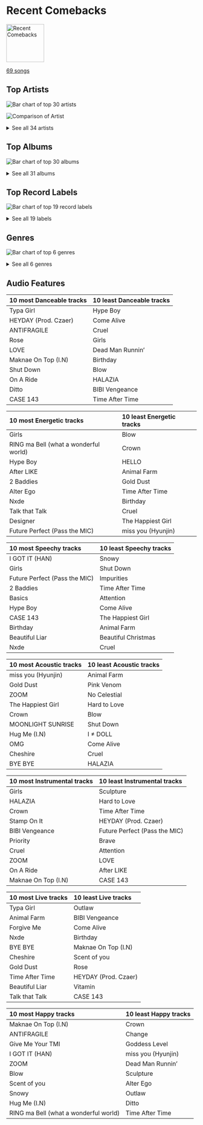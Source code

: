 # Recent Comebacks


<img src="https://mosaic.scdn.co/640/ab67616d0000b2738cab1c75d2271af37c3e2db9ab67616d0000b273d2ef237da7f94762997c2083ab67616d0000b273e9cd59d664f597061a513038ab67616d0000b273ed10325dc317f32df83990b9" alt="Recent Comebacks" width="100" />

[69 songs](tracks.md)

## Top Artists

![Bar chart of top 30 artists](../../images/playlists/recent_comebacks/artists.png)

![Comparison of Artist](../../images/playlists/recent_comebacks/artists_comparison.png)


<details>
<summary>See all 34 artists</summary>

|   Number of Tracks | Art                                                                                              | Artist                                    | 🔗                                                           |
|-------------------:|:-------------------------------------------------------------------------------------------------|:------------------------------------------|:------------------------------------------------------------|
|                  7 | <img src="https://i.scdn.co/image/ab6761610000e5ebc855bded4ab1bd99ef62214a" alt="" width="50" /> | [Stray Kids](../../artists/stray_kids.md) | [🔗](https://open.spotify.com/artist/2dIgFjalVxs4ThymZ67YCE) |
|                  6 | <img src="https://i.scdn.co/image/ab6761610000e5eb03fd839c09fe375026192645" alt="" width="50" /> | GOT the beat                              | [🔗](https://open.spotify.com/artist/6uNxlIP5lzPFf0BHuELOuX) |
|                  5 | <img src="https://i.scdn.co/image/ab6761610000e5ebc9690bc711d04b3d4fd4b87c" alt="" width="50" /> | [BLACKPINK](../../artists/blackpink.md)   | [🔗](https://open.spotify.com/artist/41MozSoPIsD1dJM0CLPjZF) |
|                  5 | <img src="https://i.scdn.co/image/ab6761610000e5eb5bf330a57b9dcffd8f7b2c14" alt="" width="50" /> | [Red Velvet](../../artists/red_velvet.md) | [🔗](https://open.spotify.com/artist/1z4g3DjTBBZKhvAroFlhOM) |
|                  4 | <img src="https://i.scdn.co/image/ab6761610000e5eb200008f1cb940483514db2bd" alt="" width="50" /> | [TWICE](../../artists/twice.md)           | [🔗](https://open.spotify.com/artist/7n2Ycct7Beij7Dj7meI4X0) |
|                  4 | <img src="https://i.scdn.co/image/ab6761610000e5eb7d874b307cb092e68db73207" alt="" width="50" /> | [NCT 127](../../artists/nct_127.md)       | [🔗](https://open.spotify.com/artist/7f4ignuCJhLXfZ9giKT7rH) |
|                  4 | <img src="https://i.scdn.co/image/ab6761610000e5eb6199c3c2f414880e2b9077a9" alt="" width="50" /> | NewJeans                                  | [🔗](https://open.spotify.com/artist/6HvZYsbFfjnjFrWF950C9d) |
|                  4 | <img src="https://i.scdn.co/image/ab6761610000e5eb196f5af772aeb1bdd3a6be65" alt="" width="50" /> | [(G)I-DLE](../../artists/_g_i_dle.md)     | [🔗](https://open.spotify.com/artist/2AfmfGFbe0A0WsTYm0SDTx) |
|                  3 | <img src="https://i.scdn.co/image/ab6761610000e5eb848461f60f0f337dadbf396f" alt="" width="50" /> | [aespa](../../artists/aespa.md)           | [🔗](https://open.spotify.com/artist/6YVMFz59CuY7ngCxTxjpxE) |
|                  3 | <img src="https://i.scdn.co/image/ab6761610000e5ebfb6c0b7b6918dca92be0ed75" alt="" width="50" /> | LE SSERAFIM                               | [🔗](https://open.spotify.com/artist/4SpbR6yFEvexJuaBpgAU5p) |
|                  3 | <img src="https://i.scdn.co/image/ab6761610000e5ebde8ad216e0ff7a76573c835e" alt="" width="50" /> | SEULGI                                    | [🔗](https://open.spotify.com/artist/2QM5S4yO6xHgnNvF0nbZZq) |
|                  3 | <img src="https://i.scdn.co/image/ab6761610000e5eb0405e7cc11aecb995703d398" alt="" width="50" /> | Jackson Wang                              | [🔗](https://open.spotify.com/artist/1kfWoWgCugPkyxQP8lkRlY) |
|                  2 | <img src="https://i.scdn.co/image/ab6761610000e5eb846662aa85d520b2442d3cd5" alt="" width="50" /> | BIBI                                      | [🔗](https://open.spotify.com/artist/6UbmqUEgjLA6jAcXwbM1Z9) |
|                  2 | <img src="https://i.scdn.co/image/ab6761610000e5ebc5443c5abc130f03b6014845" alt="" width="50" /> | [ENHYPEN](../../artists/enhypen.md)       | [🔗](https://open.spotify.com/artist/5t5FqBwTcgKTaWmfEbwQY9) |
|                  2 | <img src="https://i.scdn.co/image/ab6761610000e5eb1b86652b4761cbc4d3bc791f" alt="" width="50" /> | BoA                                       | [🔗](https://open.spotify.com/artist/4muJrGMndyYWqZtfk8OWy4) |
|                  2 | <img src="https://i.scdn.co/image/ab6761610000e5eb8ec4207332def07fec21874d" alt="" width="50" /> | [ITZY](../../artists/itzy.md)             | [🔗](https://open.spotify.com/artist/2KC9Qb60EaY0kW4eH68vr3) |
|                  1 | <img src="https://i.scdn.co/image/ab6761610000e5ebf55b31064f94878f3da932c8" alt="" width="50" /> | MAX CHANGMIN                              | [🔗](https://open.spotify.com/artist/7FiAkNWMb6ZBYI8tbQLuIS) |
|                  1 | <img src="https://i.scdn.co/image/ab6761610000e5ebd63cdcec79b1864df268c7bf" alt="" width="50" /> | TAEYANG                                   | [🔗](https://open.spotify.com/artist/6udveWUgX4vu75FF0DTrXV) |
|                  1 | <img src="https://i.scdn.co/image/ab6761610000e5eb5b1a291b0a6a689091d54d8b" alt="" width="50" /> | IVE                                       | [🔗](https://open.spotify.com/artist/6RHTUrRF63xao58xh9FXYJ) |
|                  1 | <img src="https://i.scdn.co/image/ab6761610000e5eb5d87e2a10ba3b2f8bb2c5270" alt="" width="50" /> | ATEEZ                                     | [🔗](https://open.spotify.com/artist/68KmkJeZGfwe1OUaivBa2L) |
|                  1 | <img src="https://i.scdn.co/image/ab6761610000e5ebfe7fc78f16d948f53a607c53" alt="" width="50" /> | NINGNING                                  | [🔗](https://open.spotify.com/artist/5t1uryofgueHrjrryqX8vM) |
|                  1 | <img src="https://i.scdn.co/image/ab6761610000e5eba109aeabdab7a5a5b3330df4" alt="" width="50" /> | HEIZE                                     | [🔗](https://open.spotify.com/artist/5dCvSnVduaFleCnyy98JMo) |
|                  1 | <img src="nan" alt="" width="50" />                                                              | Changbin                                  | [🔗](https://open.spotify.com/artist/5OTVNUu0UHn6ddPyEAi419) |
|                  1 | <img src="nan" alt="" width="50" />                                                              | Bang Chan                                 | [🔗](https://open.spotify.com/artist/4qy7HANJDOZRObts4Z0KSV) |
|                  1 | <img src="https://i.scdn.co/image/ab6761610000e5eb3806dc272074141b5f4ae00d" alt="" width="50" /> | MONSTA X                                  | [🔗](https://open.spotify.com/artist/4TnGh5PKbSjpYqpIdlW5nz) |
|                  1 | <img src="https://i.scdn.co/image/ab6761610000e5ebb29975f8b42bcba1eae62577" alt="" width="50" /> | [TAEYEON](../../artists/taeyeon.md)       | [🔗](https://open.spotify.com/artist/3qNVuliS40BLgXGxhdBdqu) |
|                  1 | <img src="https://i.scdn.co/image/ab6761610000e5eb6255cdc7eb41e77dfed9fd2c" alt="" width="50" /> | WINTER                                    | [🔗](https://open.spotify.com/artist/3mPquBmMu97Iq9TpzQ6ayI) |
|                  1 | <img src="https://i.scdn.co/image/ab6761610000e5ebf1d6a7c024d667150db85c85" alt="" width="50" /> | TEN                                       | [🔗](https://open.spotify.com/artist/3Q5Qep7ytrjVleNnMnntgQ) |
|                  1 | <img src="https://i.scdn.co/image/ab6761610000e5eb5045a0e0d423ce29d6b14ebd" alt="" width="50" /> | TREASURE                                  | [🔗](https://open.spotify.com/artist/3KonOYiLsU53m4yT7gNotP) |
|                  1 | <img src="https://i.scdn.co/image/ab6761610000e5eb106f77e59715b43f713c68bc" alt="" width="50" /> | &TEAM                                     | [🔗](https://open.spotify.com/artist/2xfxRiKxoHl5tI0MKyvqV7) |
|                  1 | <img src="https://i.scdn.co/image/ab6761610000e5eb968ab271c895fb9cc245d6fe" alt="" width="50" /> | Billlie                                   | [🔗](https://open.spotify.com/artist/2GQxKDojobwBjZMPf7aoh0) |
|                  1 | <img src="https://i.scdn.co/image/ab6761610000e5ebc04289f84778ad850cfcddca" alt="" width="50" /> | Jimin                                     | [🔗](https://open.spotify.com/artist/1oSPZhvZMIrWW5I41kPkkY) |
|                  1 | <img src="https://i.scdn.co/image/ab6761610000e5eb4a3393ac350ee2c447494a83" alt="" width="50" /> | HUH YUNJIN                                | [🔗](https://open.spotify.com/artist/13yWtUnz63q5VIs5SwoMhy) |
|                  1 | <img src="https://i.scdn.co/image/ab6761610000e5ebc65d144f4f352b3cba7b13ea" alt="" width="50" /> | WENDY                                     | [🔗](https://open.spotify.com/artist/0FRUZvZNPzM3YJMABJxf2K) |

</details>


## Top Albums

![Bar chart of top 30 albums](../../images/playlists/recent_comebacks/albums.png)


<details>
<summary>See all 31 albums</summary>

|   Number of Tracks | Art                                                                                              | Album                                          | 🔗                                                          |
|-------------------:|:-------------------------------------------------------------------------------------------------|:-----------------------------------------------|:-----------------------------------------------------------|
|                  6 | <img src="https://i.scdn.co/image/ab67616d0000b2738a595377408ac1b91186223b" alt="" width="50" /> | Stamp On It - The 1st Mini Album               | [🔗](https://open.spotify.com/album/2Gxd1fr4RFHVNx6IxGr9I7) |
|                  5 | <img src="https://i.scdn.co/image/ab67616d0000b2734aeaaeeb0755f1d8a8b51738" alt="" width="50" /> | BORN PINK                                      | [🔗](https://open.spotify.com/album/7jaSNQUBJbvfbZHLNFrV7P) |
|                  4 | <img src="https://i.scdn.co/image/ab67616d0000b273d2ef237da7f94762997c2083" alt="" width="50" /> | ‘The ReVe Festival 2022 - Birthday’            | [🔗](https://open.spotify.com/album/58OR7UoaJkJzqeQGClHzh1) |
|                  4 | <img src="https://i.scdn.co/image/ab67616d0000b273d681b1b80c5dff43d2f4a3df" alt="" width="50" /> | SKZ-REPLAY                                     | [🔗](https://open.spotify.com/album/3UXrliH0JUQvcaLnBD8Txz) |
|                  4 | <img src="https://i.scdn.co/image/ab67616d0000b273ac815bdd584468a7aa0216e1" alt="" width="50" /> | I love                                         | [🔗](https://open.spotify.com/album/2Hyuin3i1cSZ1FlQFeCPZH) |
|                  4 | <img src="https://i.scdn.co/image/ab67616d0000b27320adea47ebd9e98d2e7d2247" alt="" width="50" /> | 2 Baddies - The 4th Album                      | [🔗](https://open.spotify.com/album/6p80QT3z7kOHpYdnsItQTQ) |
|                  3 | <img src="https://i.scdn.co/image/ab67616d0000b273ed10325dc317f32df83990b9" alt="" width="50" /> | MAGIC MAN                                      | [🔗](https://open.spotify.com/album/2VZ4og2ZbwyTQ3X1rbgCe1) |
|                  3 | <img src="https://i.scdn.co/image/ab67616d0000b273c3040848e6ef0e132c5c8340" alt="" width="50" /> | BETWEEN 1&2                                    | [🔗](https://open.spotify.com/album/3NZ94nQbqimcu2i71qhc4f) |
|                  3 | <img src="https://i.scdn.co/image/ab67616d0000b273a991995542d50a691b9ae5be" alt="" width="50" /> | ANTIFRAGILE                                    | [🔗](https://open.spotify.com/album/3u0ggfmK0vjuHMNdUbtaa9) |
|                  3 | <img src="https://i.scdn.co/image/ab67616d0000b2738bc3d61189d95da5f74d7ba7" alt="" width="50" /> | 28 Reasons - The 1st Mini Album                | [🔗](https://open.spotify.com/album/1t5a29WYbJj83iy3RNICHw) |
|                  3 | <img src="https://i.scdn.co/image/ab67616d0000b273f184dfda8eaeac06fff5e14e" alt="" width="50" /> | 2022 Winter SMTOWN : SMCU PALACE               | [🔗](https://open.spotify.com/album/1HwnXJfZx8N8qDfzwUbxcw) |
|                  2 | <img src="https://i.scdn.co/image/ab67616d0000b2739d28fd01859073a3ae6ea209" alt="" width="50" /> | NewJeans 1st EP 'New Jeans'                    | [🔗](https://open.spotify.com/album/1HMLpmZAnNyl9pxvOnTovV) |
|                  2 | <img src="https://i.scdn.co/image/ab67616d0000b273d70036292d54f29e8b68ec01" alt="" width="50" /> | NewJeans 'OMG'                                 | [🔗](https://open.spotify.com/album/45ozep8uHHnj5CCittuyXj) |
|                  2 | <img src="https://i.scdn.co/image/ab67616d0000b27385bcbbac459056ad6ee9426b" alt="" width="50" /> | MAXIDENT                                       | [🔗](https://open.spotify.com/album/0T6hYH0UyDjNraWZk2mZWi) |
|                  2 | <img src="https://i.scdn.co/image/ab67616d0000b2732e308994a76a473a4f88c1aa" alt="" width="50" /> | MANIFESTO : DAY 1                              | [🔗](https://open.spotify.com/album/5J8MNLLViH5zqM6VoGErz8) |
|                  2 | <img src="https://i.scdn.co/image/ab67616d0000b2735f3ae8db55f4507baf0ef0dd" alt="" width="50" /> | Lowlife Princess: Noir                         | [🔗](https://open.spotify.com/album/0AwCgoJKJUOgLp1imhnxuH) |
|                  2 | <img src="https://i.scdn.co/image/ab67616d0000b273b3be3b970fc89a02f301c9da" alt="" width="50" /> | Girls - The 2nd Mini Album                     | [🔗](https://open.spotify.com/album/4w1dbvUy1crv0knXQvcSeY) |
|                  2 | <img src="https://i.scdn.co/image/ab67616d0000b273e9cd59d664f597061a513038" alt="" width="50" /> | CHESHIRE                                       | [🔗](https://open.spotify.com/album/2a1ezg7hE6Dyuymv1aCnkm) |
|                  1 | <img src="https://i.scdn.co/image/ab67616d0000b2738232e1aaaf4c9ed4b6946ce8" alt="" width="50" /> | the Billage of perception: chapter two         | [🔗](https://open.spotify.com/album/0NuM7kwh6u6fIRjn7Zh7Ss) |
|                  1 | <img src="https://i.scdn.co/image/ab67616d0000b273f7994d33de90ec347aa477c3" alt="" width="50" /> | VIBE (feat. Jimin of BTS)                      | [🔗](https://open.spotify.com/album/3qUOk1Se3Oopu5pUlHTjVJ) |
|                  1 | <img src="https://i.scdn.co/image/ab67616d0000b27345c3e1eaeaed3345abae9616" alt="" width="50" /> | Undo                                           | [🔗](https://open.spotify.com/album/2xR7YEyRweqClzs50bbW3J) |
|                  1 | <img src="https://i.scdn.co/image/ab67616d0000b27357fa85a5c9f295d5e5b362e7" alt="" width="50" /> | THE SECOND STEP : CHAPTER TWO                  | [🔗](https://open.spotify.com/album/4l5YvRcmno5RMKZCZp1j0g) |
|                  1 | <img src="https://i.scdn.co/image/ab67616d0000b27390831ba9ed4aa3b89fd6b81c" alt="" width="50" /> | Street Man Fighter Original Vol.4 (Crew Songs) | [🔗](https://open.spotify.com/album/7dwRGP1A80POqE3O9At5Vw) |
|                  1 | <img src="https://i.scdn.co/image/ab67616d0000b2738bc5762a75c18b494803705c" alt="" width="50" /> | SPIN OFF : FROM THE WITNESS                    | [🔗](https://open.spotify.com/album/0NQQk6vo9LOOwKjZc2iUwm) |
|                  1 | <img src="https://i.scdn.co/image/ab67616d0000b273303c2dba413b58c5137c69c4" alt="" width="50" /> | REASON                                         | [🔗](https://open.spotify.com/album/5evr2BAxQmxyF8dZyaezzS) |
|                  1 | <img src="https://i.scdn.co/image/ab67616d0000b2736887b017d077dfc5787a3e23" alt="" width="50" /> | MOONLIGHT SUNRISE                              | [🔗](https://open.spotify.com/album/3Haj0Fa9S49LCeYcOiODcL) |
|                  1 | <img src="https://i.scdn.co/image/ab67616d0000b27386b1ba55bf754a73f6ecf729" alt="" width="50" /> | I ≠ DOLL                                       | [🔗](https://open.spotify.com/album/4i7Qx3fYBVlXJ7OOvqPXlT) |
|                  1 | <img src="https://i.scdn.co/image/ab67616d0000b273f422ff6b7d82ac38f7821d46" alt="" width="50" /> | Forgive Me - The 3rd Mini Album                | [🔗](https://open.spotify.com/album/0vufEpmNpfB9NUPLkbIBN7) |
|                  1 | <img src="https://i.scdn.co/image/ab67616d0000b2738cab1c75d2271af37c3e2db9" alt="" width="50" /> | First Howling : ME                             | [🔗](https://open.spotify.com/album/3jqV1FFra3A2179rdtiNdo) |
|                  1 | <img src="https://i.scdn.co/image/ab67616d0000b2733730b0ab6cc8e589b87d26d7" alt="" width="50" /> | Birthday - SM STATION : NCT LAB                | [🔗](https://open.spotify.com/album/6tcPTRUC3gwmG1iyWyzRzr) |
|                  1 | <img src="https://i.scdn.co/image/ab67616d0000b27387f53da5fb4ab1171766b2d5" alt="" width="50" /> | After LIKE                                     | [🔗](https://open.spotify.com/album/0nzRF7khA2UDSZa9T0B6Da) |

</details>


## Top Record Labels

![Bar chart of top 19 record labels](../../images/playlists/recent_comebacks/labels.png)


<details>
<summary>See all 19 labels</summary>

|   Number of Tracks | Label                                                                  |
|-------------------:|:-----------------------------------------------------------------------|
|                 22 | [SM Entertainment](../../labels/sm_entertainment.md)                   |
|                 12 | [Republic Records](../../labels/republic_records.md)                   |
|                  6 | [YG Entertainment](../../labels/yg_entertainment.md)                   |
|                  6 | [Interscope Records](../../labels/interscope_records.md)               |
|                  5 | [Warner Records](../../labels/warner_records.md)                       |
|                  5 | 88rising Music                                                         |
|                  4 | [SOURCE MUSIC](../../labels/source_music.md)                           |
|                  4 | [CUBE ENTERTAINMENT](../../labels/cube_entertainment.md)               |
|                  4 | ADOR                                                                   |
|                  3 | TEAM WANG records                                                      |
|                  2 | [Starship Entertainment](../../labels/starship_entertainment.md)       |
|                  2 | [Genie Music Corporation](../../labels/genie_music_corporation.md)     |
|                  2 | Feel Ghood Music                                                       |
|                  2 | [BELIFT LAB](../../labels/belift_lab.md)                               |
|                  1 | THEBLACKLABEL                                                          |
|                  1 | [Stone Music Entertainment](../../labels/stone_music_entertainment.md) |
|                  1 | MYSTIC STORY                                                           |
|                  1 | KQ Entertainment                                                       |
|                  1 | HYBE LABELS JAPAN                                                      |

</details>


## Genres

![Bar chart of top 6 genres](../../images/playlists/recent_comebacks/genres.png)


<details>
<summary>See all 6 genres</summary>

|   Number of Tracks | Genre                                                |
|-------------------:|:-----------------------------------------------------|
|                 53 | [k-pop](../../genres/k_pop.md)                       |
|                 27 | [k-pop girl group](../../genres/k_pop_girl_group.md) |
|                 15 | [k-pop boy group](../../genres/k_pop_boy_group.md)   |
|                  4 | korean r&b                                           |
|                  2 | anime                                                |
|                  1 | korean pop                                           |

</details>


## Audio Features

| 10 most Danceable tracks   | 10 least Danceable tracks   |
|:---------------------------|:----------------------------|
| Typa Girl                  | Hype Boy                    |
| HEYDAY (Prod. Czaer)       | Come Alive                  |
| ANTIFRAGILE                | Cruel                       |
| Rose                       | Girls                       |
| LOVE                       | Dead Man Runnin’            |
| Maknae On Top (I.N)        | Birthday                    |
| Shut Down                  | Blow                        |
| On A Ride                  | HALAZIA                     |
| Ditto                      | BIBI Vengeance              |
| CASE 143                   | Time After Time             |

| 10 most Energetic tracks              | 10 least Energetic tracks   |
|:--------------------------------------|:----------------------------|
| Girls                                 | Blow                        |
| RING ma Bell (what a wonderful world) | Crown                       |
| Hype Boy                              | HELLO                       |
| After LIKE                            | Animal Farm                 |
| 2 Baddies                             | Gold Dust                   |
| Alter Ego                             | Time After Time             |
| Nxde                                  | Birthday                    |
| Talk that Talk                        | Cruel                       |
| Designer                              | The Happiest Girl           |
| Future Perfect (Pass the MIC)         | miss you (Hyunjin)          |

| 10 most Speechy tracks        | 10 least Speechy tracks   |
|:------------------------------|:--------------------------|
| I GOT IT (HAN)                | Snowy                     |
| Girls                         | Shut Down                 |
| Future Perfect (Pass the MIC) | Impurities                |
| 2 Baddies                     | Time After Time           |
| Basics                        | Attention                 |
| Hype Boy                      | Come Alive                |
| CASE 143                      | The Happiest Girl         |
| Birthday                      | Animal Farm               |
| Beautiful Liar                | Beautiful Christmas       |
| Nxde                          | Cruel                     |

| 10 most Acoustic tracks   | 10 least Acoustic tracks   |
|:--------------------------|:---------------------------|
| miss you (Hyunjin)        | Animal Farm                |
| Gold Dust                 | Pink Venom                 |
| ZOOM                      | No Celestial               |
| The Happiest Girl         | Hard to Love               |
| Crown                     | Blow                       |
| MOONLIGHT SUNRISE         | Shut Down                  |
| Hug Me (I.N)              | I ≠ DOLL                   |
| OMG                       | Come Alive                 |
| Cheshire                  | Cruel                      |
| BYE BYE                   | HALAZIA                    |

| 10 most Instrumental tracks   | 10 least Instrumental tracks   |
|:------------------------------|:-------------------------------|
| Girls                         | Sculpture                      |
| HALAZIA                       | Hard to Love                   |
| Crown                         | Time After Time                |
| Stamp On It                   | HEYDAY (Prod. Czaer)           |
| BIBI Vengeance                | Future Perfect (Pass the MIC)  |
| Priority                      | Brave                          |
| Cruel                         | Attention                      |
| ZOOM                          | LOVE                           |
| On A Ride                     | After LIKE                     |
| Maknae On Top (I.N)           | CASE 143                       |

| 10 most Live tracks   | 10 least Live tracks   |
|:----------------------|:-----------------------|
| Typa Girl             | Outlaw                 |
| Animal Farm           | BIBI Vengeance         |
| Forgive Me            | Come Alive             |
| Nxde                  | Birthday               |
| BYE BYE               | Maknae On Top (I.N)    |
| Cheshire              | Scent of you           |
| Gold Dust             | Rose                   |
| Time After Time       | HEYDAY (Prod. Czaer)   |
| Beautiful Liar        | Vitamin                |
| Talk that Talk        | CASE 143               |

| 10 most Happy tracks                  | 10 least Happy tracks   |
|:--------------------------------------|:------------------------|
| Maknae On Top (I.N)                   | Crown                   |
| ANTIFRAGILE                           | Change                  |
| Give Me Your TMI                      | Goddess Level           |
| I GOT IT (HAN)                        | miss you (Hyunjin)      |
| ZOOM                                  | Dead Man Runnin’        |
| Blow                                  | Sculpture               |
| Scent of you                          | Alter Ego               |
| Snowy                                 | Outlaw                  |
| Hug Me (I.N)                          | Ditto                   |
| RING ma Bell (what a wonderful world) | Time After Time         |
